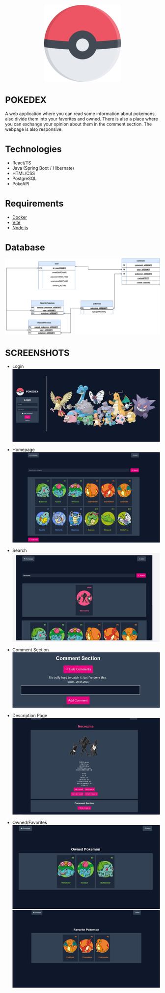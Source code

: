 <p align="center">
  <img src="Frontend/src/assets/pokeball.svg" width="250" height="250">
</p>

# POKEDEX

A web application where you can read some information about pokemons, also divide them into your favorites and owned. There is also a place where you can exchange your opinion about them in the comment section. The webpage is also responsive.

# Technologies
- React/TS
- Java (Spring Boot / Hibernate)
- HTML/CSS
- PostgreSQL
- PokeAPI

# Requirements
- [Docker](https://www.docker.com/)
- [Vite](https://vitejs.dev/)
- [Node.js](https://nodejs.org/en)

# Database

![Database ERD](ERD/Pokedex(1)(1).jpg)

# SCREENSHOTS

- Login
  ![](ss/login.JPG)

- Homepage
  ![](ss/homepage.jpg)

- Search
  ![](ss/search.JPG)

- Comment Section
  ![](ss/comment_section.JPG)

- Description Page
  ![](ss/descriptionpage.jpg)

- Owned/Favorites
  ![](ss/owned.jpg)
  ![](ss/fav.jpg)

